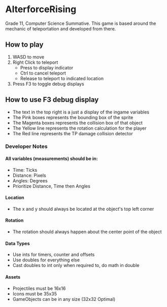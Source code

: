 
# AlterforceRising
Grade 11, Computer Science Summative. This game is based around the mechanic of teleportation and developed from there. 

## How to play
1. WASD to move
2. Right Click to teleport
	- Press to display indicator
	- Ctrl to cancel teleport
	- Release to teleport to indicated location
3. Press F3 to toggle debug displays

## How to use F3 debug display
- The text in the top right is a just a display of the ingame variables
- The Pink boxes represents the bounding box of the sprite
- The Magenta boxes represents the collision box of that object
- The Yellow line represents the rotation calculation for the player
- The Red line represents the TP damage collision detector

### Developer Notes
#### All variables (measurements) should be in:
- Time: Ticks
- Distance: Pixels
- Angles: Degrees
- Prioritize Distance, Time then Angles

#### Location
- The x and y should always be located at the object's top left corner

#### Rotation
- The rotation should always happen about the center point of the object

#### Data Types
- Use ints for timers, counter and offsets
- Use doubles for everything else
- Cast doubles to int only when required to, do math in double

#### Assets
- Projectiles must be 16x16
- Icons must be 35x35
- GameObjects can be in any size (32x32 Optimal)